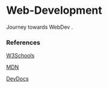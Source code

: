 # Web-Development
Journey towards WebDev .

### References

[W3Schools](www.w3schools.com)

[MDN](https://developer.mozilla.org/en-US/)

[DevDocs](https://devdocs.io/)

